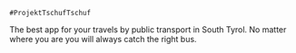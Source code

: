     #ProjektTschufTschuf
The best app for your travels by public transport in South Tyrol.
No matter where you are you will always catch the right bus.
